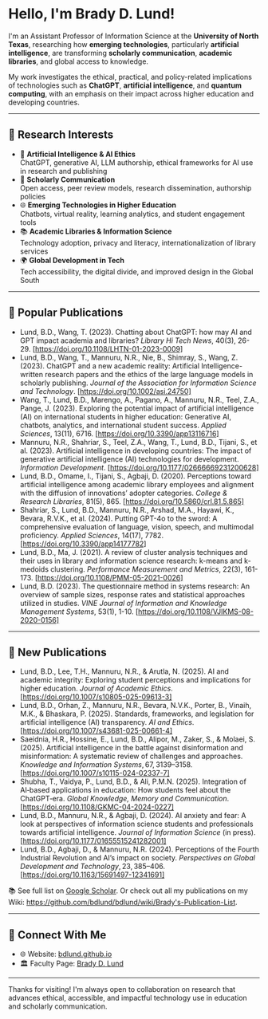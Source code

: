 # Hello, I'm Brady D. Lund!

I'm an Assistant Professor of Information Science at the **University of North Texas**, researching how **emerging technologies**, particularly **artificial intelligence**, are transforming **scholarly communication**, **academic libraries**, and global access to knowledge.

My work investigates the ethical, practical, and policy-related implications of technologies such as **ChatGPT**, **artificial intelligence**, and **quantum computing**, with an emphasis on their impact across higher education and developing countries.

---

## 🧠 Research Interests

- 🧬 **Artificial Intelligence & AI Ethics**  
  ChatGPT, generative AI, LLM authorship, ethical frameworks for AI use in research and publishing  
- 📖 **Scholarly Communication**  
  Open access, peer review models, research dissemination, authorship policies  
- 🌐 **Emerging Technologies in Higher Education**  
  Chatbots, virtual reality, learning analytics, and student engagement tools  
- 📚 **Academic Libraries & Information Science**  
  Technology adoption, privacy and literacy, internationalization of library services  
- 🌍 **Global Development in Tech**  
  Tech accessibility, the digital divide, and improved design in the Global South

---

## 📝 Popular Publications

- Lund, B.D., Wang, T. (2023). Chatting about ChatGPT: how may AI and GPT impact academia and libraries? *Library Hi Tech News*, 40(3), 26-29. [https://doi.org/10.1108/LHTN-01-2023-0009]  
- Lund, B.D., Wang, T., Mannuru, N.R., Nie, B., Shimray, S., Wang, Z. (2023). ChatGPT and a new academic reality: Artificial Intelligence-written research papers and the ethics of the large language models in scholarly publishing. *Journal of the Association for Information Science and Technology*. [https://doi.org/10.1002/asi.24750]  
- Wang, T., Lund, B.D., Marengo, A., Pagano, A., Mannuru, N.R., Teel, Z.A., Pange, J. (2023). Exploring the potential impact of artificial intelligence (AI) on international students in higher education: Generative AI, chatbots, analytics, and international student success. *Applied Sciences*, 13(11), 6716. [https://doi.org/10.3390/app13116716]  
- Mannuru, N.R., Shahriar, S., Teel, Z.A., Wang, T., Lund, B.D., Tijani, S., et al. (2023). Artificial intelligence in developing countries: The impact of generative artificial intelligence (AI) technologies for development. *Information Development*. [https://doi.org/10.1177/02666669231200628]  
- Lund, B.D., Omame, I., Tijani, S., Agbaji, D. (2020). Perceptions toward artificial intelligence among academic library employees and alignment with the diffusion of innovations’ adopter categories. *College & Research Libraries*, 81(5), 865. [https://doi.org/10.5860/crl.81.5.865]  
- Shahriar, S., Lund, B.D., Mannuru, N.R., Arshad, M.A., Hayawi, K., Bevara, R.V.K., et al. (2024). Putting GPT-4o to the sword: A comprehensive evaluation of language, vision, speech, and multimodal proficiency. *Applied Sciences*, 14(17), 7782. [https://doi.org/10.3390/app14177782]  
- Lund, B.D., Ma, J. (2021). A review of cluster analysis techniques and their uses in library and information science research: k-means and k-medoids clustering. *Performance Measurement and Metrics*, 22(3), 161-173. [https://doi.org/10.1108/PMM-05-2021-0026]  
- Lund, B.D. (2023). The questionnaire method in systems research: An overview of sample sizes, response rates and statistical approaches utilized in studies. *VINE Journal of Information and Knowledge Management Systems*, 53(1), 1-10. [https://doi.org/10.1108/VJIKMS-08-2020-0156]

---

## 📝 New Publications

- Lund, B.D., Lee, T.H., Mannuru, N.R., & Arutla, N. (2025). AI and academic integrity: Exploring student perceptions and implications for higher education. *Journal of Academic Ethics*. [https://doi.org/10.1007/s10805-025-09613-3]  
- Lund, B.D., Orhan, Z., Mannuru, N.R., Bevara, N.V.K., Porter, B., Vinaih, M.K., & Bhaskara, P. (2025). Standards, frameworks, and legislation for artificial intelligence (AI) transparency. *AI and Ethics*. [https://doi.org/10.1007/s43681-025-00661-4]  
- Saeidnia, H.R., Hossine, E., Lund, B.D., Alipor, M., Zaker, S., & Molaei, S. (2025). Artificial intelligence in the battle against disinformation and misinformation: A systematic review of challenges and approaches. *Knowledge and Information Systems*, 67, 3139–3158. [https://doi.org/10.1007/s10115-024-02337-7]  
- Shubha, T., Vaidya, P., Lund, B.D., & Ali, P.M.N. (2025). Integration of AI‑based applications in education: How students feel about the ChatGPT‑era. *Global Knowledge, Memory and Communication*. [https://doi.org/10.1108/GKMC-04-2024-0227]  
- Lund, B.D., Mannuru, N.R., & Agbaji, D. (2024). AI anxiety and fear: A look at perspectives of information science students and professionals towards artificial intelligence. *Journal of Information Science* (in press). [https://doi.org/10.1177/01655515241282001]  
- Lund, B.D., Agbaji, D., & Mannuru, N.R. (2024). Perceptions of the Fourth Industrial Revolution and AI’s impact on society. *Perspectives on Global Development and Technology*, 23, 385–406. [https://doi.org/10.1163/15691497-12341691]  

📚 See full list on [Google Scholar](https://scholar.google.com/citations?user=IGZZD-UAAAAJ).
Or check out all my publications on my Wiki: https://github.com/bdlund/bdlund/wiki/Brady's-Publication-List. 

---

## 🔗 Connect With Me

- 🌐 Website: [bdlund.github.io](https://bdlund.github.io)
- 🏛️ Faculty Page: [Brady D. Lund](https://facultyinfo.unt.edu/faculty-profile?query=Brady+Lund&type=name&profile=bdl0095)  

---

Thanks for visiting! I'm always open to collaboration on research that advances ethical, accessible, and impactful technology use in education and scholarly communication.
